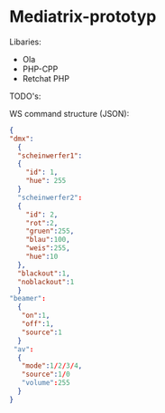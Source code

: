 # Mediatrix-prototyp

Libaries:
* Ola
* PHP-CPP
* Retchat PHP


TODO's:


WS command structure (JSON):
```JSON 
{
"dmx":
  {
  "scheinwerfer1":
  {
    "id": 1,
    "hue": 255
  }
  "scheinwerfer2":
  {
    "id": 2,
    "rot":2,
    "gruen":255,
    "blau":100,
    "weis":255,
    "hue":10
  },
  "blackout":1,
  "noblackout":1      
  }
"beamer":
  {
   "on":1,
   "off":1,
   "source":1
  }
 "av":
  {
   "mode":1/2/3/4,
   "source":1/0
   "volume":255
  }
}
```
